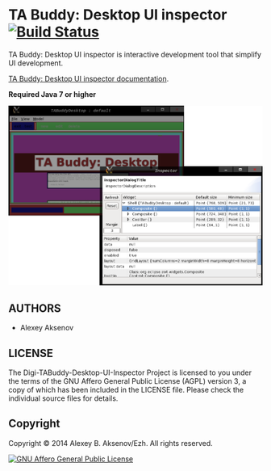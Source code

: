 TA Buddy: Desktop UI inspector [![Build Status](https://travis-ci.org/digimead/digi-TABuddy-desktop-UI-inspector.png?branch=master)](https://travis-ci.org/digimead/digi-TABuddy-desktop-UI-inspector)
==========================================

TA Buddy: Desktop UI inspector is interactive development tool that simplify UI development.

[TA Buddy: Desktop UI inspector documentation](http://digimead.github.io/digi-TABuddy-desktop-ui-inspector/).

__Required Java 7 or higher__

![Screenshot](https://raw.githubusercontent.com/digimead/digi-TABuddy-desktop-UI-inspector/master/docs/inspector.png)

AUTHORS
-------

* Alexey Aksenov

LICENSE
-------

The Digi-TABuddy-Desktop-UI-Inspector Project is licensed to you
under the terms of the GNU Affero General Public License (AGPL)
version 3, a copy of which has been included in the LICENSE file.
Please check the individual source files for details.

Copyright
---------

Copyright © 2014 Alexey B. Aksenov/Ezh. All rights reserved.

[![GNU Affero General Public License](http://www.gnu.org/graphics/agplv3-155x51.png)](http://www.gnu.org/licenses/agpl-3.0.html)
